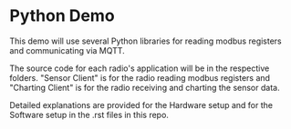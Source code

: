 Python Demo
===========

This demo will use several Python libraries for reading modbus registers and communicating via MQTT.

The source code for each radio's application will be in the respective folders. "Sensor Client" is for the radio reading modbus registers and "Charting Client" is for the radio receiving and charting the sensor data.

Detailed explanations are provided for the Hardware setup and for the Software setup in the .rst files in this repo.
